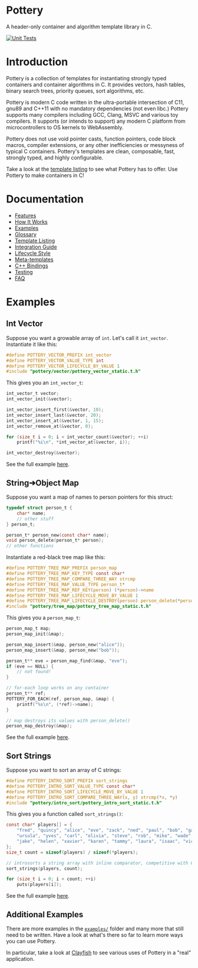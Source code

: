# Pottery

A header-only container and algorithm template library in C.

[![Unit Tests](https://github.com/ludocode/pottery/workflows/Unit%20Tests/badge.svg)](https://github.com/ludocode/pottery/actions?query=workflow%3A%22Unit+Tests%22)



# Introduction

Pottery is a collection of templates for instantiating strongly typed containers and container algorithms in C. It provides vectors, hash tables, binary search trees, priority queues, sort algorithms, etc.

Pottery is modern C code written in the ultra-portable intersection of C11, gnu89 and C++11 with no mandatory dependencies (not even libc.) Pottery supports many compilers including GCC, Clang, MSVC and various toy compilers. It supports (or intends to support) any modern C platform from microcontrollers to OS kernels to WebAssembly.

Pottery does not use void pointer casts, function pointers, code block macros, compiler extensions, or any other inefficiencies or messyness of typical C containers. Pottery's templates are clean, composable, fast, strongly typed, and highly configurable.

Take a look at the [template listing](include/pottery/) to see what Pottery has to offer. Use Pottery to make containers in C!



# Documentation

- [Features](docs/features.md)
- [How It Works](docs/how_it_works.md)
- [Examples](examples/pottery/)
- [Glossary](docs/glossary.md)
- [Template Listing](include/pottery/)
- [Integration Guide](docs/integration.md)
- [Lifecycle Style](docs/lifecycle_style.md)
- [Meta-templates](meta/)
- [C++ Bindings](bindings/cxx)
- [Testing](test/)
- [FAQ](docs/faq.md)




# Examples


## Int Vector

Suppose you want a growable array of `int`. Let's call it `int_vector`. Instantiate it like this:

```c
#define POTTERY_VECTOR_PREFIX int_vector
#define POTTERY_VECTOR_VALUE_TYPE int
#define POTTERY_VECTOR_LIFECYCLE_BY_VALUE 1
#include "pottery/vector/pottery_vector_static.t.h"
```

This gives you an `int_vector_t`:

```c
int_vector_t vector;
int_vector_init(&vector);

int_vector_insert_first(&vector, 10);
int_vector_insert_last(&vector, 20);
int_vector_insert_at(&vector, 1, 15);
int_vector_remove_at(&vector, 0);

for (size_t i = 0; i < int_vector_count(&vector); ++i)
    printf("%i\n", *int_vector_at(&vector, i));

int_vector_destroy(&vector);
```

See the full example [here](examples/pottery/int_vector/).


## String➔Object Map

Suppose you want a map of names to person pointers for this struct:

```c
typedef struct person_t {
    char* name;
    // other stuff
} person_t;

person_t* person_new(const char* name);
void person_delete(person_t* person);
// other functions
```

Instantiate a red-black tree map like this:

```c
#define POTTERY_TREE_MAP_PREFIX person_map
#define POTTERY_TREE_MAP_KEY_TYPE const char*
#define POTTERY_TREE_MAP_COMPARE_THREE_WAY strcmp
#define POTTERY_TREE_MAP_VALUE_TYPE person_t*
#define POTTERY_TREE_MAP_REF_KEY(person) (*person)->name
#define POTTERY_TREE_MAP_LIFECYCLE_MOVE_BY_VALUE 1
#define POTTERY_TREE_MAP_LIFECYCLE_DESTROY(person) person_delete(*person)
#include "pottery/tree_map/pottery_tree_map_static.t.h"
```

This gives you a `person_map_t`:

```c
person_map_t map;
person_map_init(&map);

person_map_insert(&map, person_new("alice"));
person_map_insert(&map, person_new("bob"));

person_t** eve = person_map_find(&map, "eve");
if (eve == NULL) {
    // not found!
}

// for-each loop works on any container
person_t** ref;
POTTERY_FOR_EACH(ref, person_map, &map) {
    printf("%s\n", (*ref)->name);
}

// map destroys its values with person_delete()
person_map_destroy(&map);
```

See the full example [here](examples/pottery/person_map/).


## Sort Strings

Suppose you want to sort an array of C strings:

```c
#define POTTERY_INTRO_SORT_PREFIX sort_strings
#define POTTERY_INTRO_SORT_VALUE_TYPE const char*
#define POTTERY_INTRO_SORT_LIFECYCLE_MOVE_BY_VALUE 1
#define POTTERY_INTRO_SORT_COMPARE_THREE_WAY(x, y) strcmp(*x, *y)
#include "pottery/intro_sort/pottery_intro_sort_static.t.h"
```

This gives you a function called `sort_strings()`:

```c
const char* players[] = {
    "fred", "quincy", "alice", "eve", "zack", "ned", "paul", "bob", "gary",
    "ursula", "yves", "carl", "olivia", "steve", "rob", "mike", "wade", "dave",
    "jake", "helen", "xavier", "karen", "tammy", "laura", "isaac", "vick",
};
size_t count = sizeof(players) / sizeof(*players);

// introsorts a string array with inline comparator, competitive with C++ std::sort
sort_strings(players, count);

for (size_t i = 0; i < count; ++i)
    puts(players[i]);
```

See the full example [here](examples/pottery/sort_strings/).


## Additional Examples

There are more examples in the [`examples/`](examples/pottery/) folder and many more that still need to be written. Have a look at what's there so far to learn more ways you can use Pottery.

In particular, take a look at [Clayfish](examples/pottery/clayfish/) to see various uses of Pottery in a "real" application.
